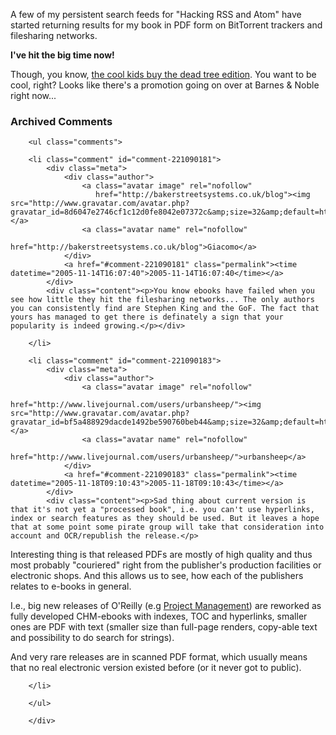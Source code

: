 A few of my persistent search feeds for "Hacking RSS and Atom" have started returning results for my book in PDF form on BitTorrent trackers and filesharing networks.  

**I've hit the big time now!**  

Though, you know, [the cool kids buy the dead tree edition](http://www.bn.com/extreme).  You want to be cool, right?  Looks like there's a promotion going on over at Barnes & Noble right now...

<div id="comments" class="comments archived-comments">
            <h3>Archived Comments</h3>
            
        <ul class="comments">
            
        <li class="comment" id="comment-221090181">
            <div class="meta">
                <div class="author">
                    <a class="avatar image" rel="nofollow" 
                       href="http://bakerstreetsystems.co.uk/blog"><img src="http://www.gravatar.com/avatar.php?gravatar_id=8d6047e2746cf1c12d0fe8042e07372c&amp;size=32&amp;default=http://mediacdn.disqus.com/1320279820/images/noavatar32.png"/></a>
                    <a class="avatar name" rel="nofollow" 
                       href="http://bakerstreetsystems.co.uk/blog">Giacomo</a>
                </div>
                <a href="#comment-221090181" class="permalink"><time datetime="2005-11-14T16:07:40">2005-11-14T16:07:40</time></a>
            </div>
            <div class="content"><p>You know ebooks have failed when you see how little they hit the filesharing networks... The only authors you can consistently find are Stephen King and the GoF. The fact that yours has managed to get there is definately a sign that your popularity is indeed growing.</p></div>
            
        </li>
    
        <li class="comment" id="comment-221090183">
            <div class="meta">
                <div class="author">
                    <a class="avatar image" rel="nofollow" 
                       href="http://www.livejournal.com/users/urbansheep/"><img src="http://www.gravatar.com/avatar.php?gravatar_id=bf5a488929dacde1492be590760beb44&amp;size=32&amp;default=http://mediacdn.disqus.com/1320279820/images/noavatar32.png"/></a>
                    <a class="avatar name" rel="nofollow" 
                       href="http://www.livejournal.com/users/urbansheep/">urbansheep</a>
                </div>
                <a href="#comment-221090183" class="permalink"><time datetime="2005-11-18T09:10:43">2005-11-18T09:10:43</time></a>
            </div>
            <div class="content"><p>Sad thing about current version is that it's not yet a "processed book", i.e. you can't use hyperlinks, index or search features as they should be used. But it leaves a hope that at some point some pirate group will take that consideration into account and OCR/republish the release.</p>

<p>Interesting thing is that released PDFs are mostly of high quality and thus most probably "couriered" right from the publisher's production facilities or electronic shops. And this allows us to see, how each of the publishers relates to e-books in general.</p>

<p>I.e., big new releases of O'Reilly (e.g <a href="http://rapidshared.org/index.php?t=item&amp;id=4176" rel="nofollow">Project Management</a>) are reworked as fully developed CHM-ebooks with indexes, TOC and hyperlinks, smaller ones are PDF with text (smaller size than full-page renders, copy-able text and possibility to do search for strings).</p>

<p>And very rare releases are in scanned PDF format, which usually means that no real electronic version existed before (or it never got to public).</p></div>
            
        </li>
    
        </ul>
    
        </div>
    